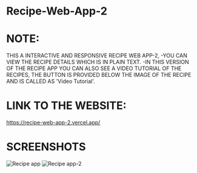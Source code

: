 # Recipe-Web-App-2

# NOTE:
THIS A INTERACTIVE AND RESPONSIVE RECIPE WEB APP-2,
-YOU CAN VIEW THE RECIPE DETAILS WHICH IS IN PLAIN TEXT.
-IN THIS VERSION OF THE RECIPE APP YOU CAN ALSO SEE A VIDEO TUTORIAL OF THE RECIPES, THE BUTTON IS PROVIDED BELOW THE IMAGE OF THE RECIPE AND IS CALLED AS 'Video Tutorial'.

# LINK TO THE WEBSITE:
https://recipe-web-app-2.vercel.app/

# SCREENSHOTS
![Recipe app](https://github.com/Mitalicops/Recipe-Web-App-2/assets/120451953/fd7d475c-9dda-4f17-8a42-618feeb8f561)
![Recipe app-2](https://github.com/Mitalicops/Recipe-Web-App-2/assets/120451953/af596cec-7631-4306-8fef-9f30a2fc9908)


